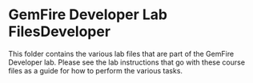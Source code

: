# GemFire Developer Lab FilesDeveloper
This folder contains the various lab files that are part of the GemFire Developer lab. Please see the lab instructions that go with these course files as a guide for how to perform the various tasks.
